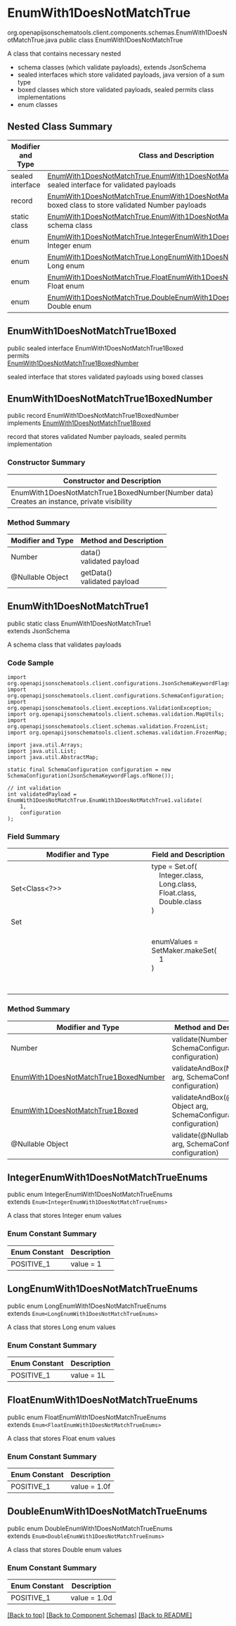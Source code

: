 # EnumWith1DoesNotMatchTrue
org.openapijsonschematools.client.components.schemas.EnumWith1DoesNotMatchTrue.java
public class EnumWith1DoesNotMatchTrue<br>

A class that contains necessary nested
- schema classes (which validate payloads), extends JsonSchema
- sealed interfaces which store validated payloads, java version of a sum type
- boxed classes which store validated payloads, sealed permits class implementations
- enum classes

## Nested Class Summary
| Modifier and Type | Class and Description |
| ----------------- | ---------------------- |
| sealed interface | [EnumWith1DoesNotMatchTrue.EnumWith1DoesNotMatchTrue1Boxed](#enumwith1doesnotmatchtrue1boxed)<br> sealed interface for validated payloads |
| record | [EnumWith1DoesNotMatchTrue.EnumWith1DoesNotMatchTrue1BoxedNumber](#enumwith1doesnotmatchtrue1boxednumber)<br> boxed class to store validated Number payloads |
| static class | [EnumWith1DoesNotMatchTrue.EnumWith1DoesNotMatchTrue1](#enumwith1doesnotmatchtrue1)<br> schema class |
| enum | [EnumWith1DoesNotMatchTrue.IntegerEnumWith1DoesNotMatchTrueEnums](#integerenumwith1doesnotmatchtrueenums)<br>Integer enum |
| enum | [EnumWith1DoesNotMatchTrue.LongEnumWith1DoesNotMatchTrueEnums](#longenumwith1doesnotmatchtrueenums)<br>Long enum |
| enum | [EnumWith1DoesNotMatchTrue.FloatEnumWith1DoesNotMatchTrueEnums](#floatenumwith1doesnotmatchtrueenums)<br>Float enum |
| enum | [EnumWith1DoesNotMatchTrue.DoubleEnumWith1DoesNotMatchTrueEnums](#doubleenumwith1doesnotmatchtrueenums)<br>Double enum |

## EnumWith1DoesNotMatchTrue1Boxed
public sealed interface EnumWith1DoesNotMatchTrue1Boxed<br>
permits<br>
[EnumWith1DoesNotMatchTrue1BoxedNumber](#enumwith1doesnotmatchtrue1boxednumber)

sealed interface that stores validated payloads using boxed classes

## EnumWith1DoesNotMatchTrue1BoxedNumber
public record EnumWith1DoesNotMatchTrue1BoxedNumber<br>
implements [EnumWith1DoesNotMatchTrue1Boxed](#enumwith1doesnotmatchtrue1boxed)

record that stores validated Number payloads, sealed permits implementation

### Constructor Summary
| Constructor and Description |
| --------------------------- |
| EnumWith1DoesNotMatchTrue1BoxedNumber(Number data)<br>Creates an instance, private visibility |

### Method Summary
| Modifier and Type | Method and Description |
| ----------------- | ---------------------- |
| Number | data()<br>validated payload |
| @Nullable Object | getData()<br>validated payload |

## EnumWith1DoesNotMatchTrue1
public static class EnumWith1DoesNotMatchTrue1<br>
extends JsonSchema

A schema class that validates payloads

### Code Sample
```
import org.openapijsonschematools.client.configurations.JsonSchemaKeywordFlags;
import org.openapijsonschematools.client.configurations.SchemaConfiguration;
import org.openapijsonschematools.client.exceptions.ValidationException;
import org.openapijsonschematools.client.schemas.validation.MapUtils;
import org.openapijsonschematools.client.schemas.validation.FrozenList;
import org.openapijsonschematools.client.schemas.validation.FrozenMap;

import java.util.Arrays;
import java.util.List;
import java.util.AbstractMap;

static final SchemaConfiguration configuration = new SchemaConfiguration(JsonSchemaKeywordFlags.ofNone());

// int validation
int validatedPayload = EnumWith1DoesNotMatchTrue.EnumWith1DoesNotMatchTrue1.validate(
    1,
    configuration
);
```

### Field Summary
| Modifier and Type | Field and Description |
| ----------------- | ---------------------- |
| Set<Class<?>> | type = Set.of(<br/>&nbsp;&nbsp;&nbsp;&nbsp;Integer.class,<br/>&nbsp;&nbsp;&nbsp;&nbsp;Long.class,<br/>&nbsp;&nbsp;&nbsp;&nbsp;Float.class,<br/>&nbsp;&nbsp;&nbsp;&nbsp;Double.class<br/>)<br/> |
| Set<Object> | enumValues = SetMaker.makeSet(<br>&nbsp;&nbsp;&nbsp;&nbsp;1<br>)<br> |

### Method Summary
| Modifier and Type | Method and Description |
| ----------------- | ---------------------- |
| Number | validate(Number arg, SchemaConfiguration configuration) |
| [EnumWith1DoesNotMatchTrue1BoxedNumber](#enumwith1doesnotmatchtrue1boxednumber) | validateAndBox(Number arg, SchemaConfiguration configuration) |
| [EnumWith1DoesNotMatchTrue1Boxed](#enumwith1doesnotmatchtrue1boxed) | validateAndBox(@Nullable Object arg, SchemaConfiguration configuration) |
| @Nullable Object | validate(@Nullable Object arg, SchemaConfiguration configuration) |

## IntegerEnumWith1DoesNotMatchTrueEnums
public enum IntegerEnumWith1DoesNotMatchTrueEnums<br>
extends `Enum<IntegerEnumWith1DoesNotMatchTrueEnums>`

A class that stores Integer enum values

### Enum Constant Summary
| Enum Constant | Description |
| ------------- | ----------- |
| POSITIVE_1 | value = 1 |

## LongEnumWith1DoesNotMatchTrueEnums
public enum LongEnumWith1DoesNotMatchTrueEnums<br>
extends `Enum<LongEnumWith1DoesNotMatchTrueEnums>`

A class that stores Long enum values

### Enum Constant Summary
| Enum Constant | Description |
| ------------- | ----------- |
| POSITIVE_1 | value = 1L |

## FloatEnumWith1DoesNotMatchTrueEnums
public enum FloatEnumWith1DoesNotMatchTrueEnums<br>
extends `Enum<FloatEnumWith1DoesNotMatchTrueEnums>`

A class that stores Float enum values

### Enum Constant Summary
| Enum Constant | Description |
| ------------- | ----------- |
| POSITIVE_1 | value = 1.0f |

## DoubleEnumWith1DoesNotMatchTrueEnums
public enum DoubleEnumWith1DoesNotMatchTrueEnums<br>
extends `Enum<DoubleEnumWith1DoesNotMatchTrueEnums>`

A class that stores Double enum values

### Enum Constant Summary
| Enum Constant | Description |
| ------------- | ----------- |
| POSITIVE_1 | value = 1.0d |

[[Back to top]](#top) [[Back to Component Schemas]](../../../README.md#Component-Schemas) [[Back to README]](../../../README.md)
